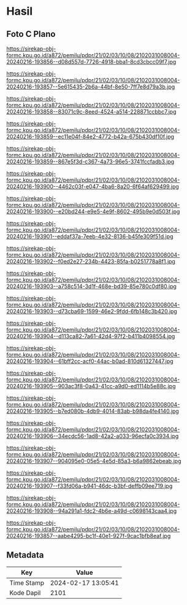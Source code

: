 # Hasil

## Foto C Plano

https://sirekap-obj-formc.kpu.go.id/a872/pemilu/pdpr/21/02/03/10/08/2102031008004-20240216-193856--d08d557d-7726-4918-bba1-8cd3cbcc09f7.jpg

https://sirekap-obj-formc.kpu.go.id/a872/pemilu/pdpr/21/02/03/10/08/2102031008004-20240216-193857--5e615435-2b6a-44bf-8e50-7ff7e8d79a3b.jpg

https://sirekap-obj-formc.kpu.go.id/a872/pemilu/pdpr/21/02/03/10/08/2102031008004-20240216-193858--83071c9c-8eed-4524-a514-228871ccbbc7.jpg

https://sirekap-obj-formc.kpu.go.id/a872/pemilu/pdpr/21/02/03/10/08/2102031008004-20240216-193859--ec11e04f-84e2-4772-b42a-675b430df10f.jpg

https://sirekap-obj-formc.kpu.go.id/a872/pemilu/pdpr/21/02/03/10/08/2102031008004-20240216-193859--867e5f3d-c367-4a73-96e5-3741fccfadb3.jpg

https://sirekap-obj-formc.kpu.go.id/a872/pemilu/pdpr/21/02/03/10/08/2102031008004-20240216-193900--4462c03f-e047-4ba6-8a20-6f64af629499.jpg

https://sirekap-obj-formc.kpu.go.id/a872/pemilu/pdpr/21/02/03/10/08/2102031008004-20240216-193900--e20bd244-e9e5-4e9f-8602-495b9e0d503f.jpg

https://sirekap-obj-formc.kpu.go.id/a872/pemilu/pdpr/21/02/03/10/08/2102031008004-20240216-193901--eddaf37a-7eeb-4e32-8136-b45fe309f51d.jpg

https://sirekap-obj-formc.kpu.go.id/a872/pemilu/pdpr/21/02/03/10/08/2102031008004-20240216-193902--f0ed2e27-234b-4423-85fa-b0251778a8f1.jpg

https://sirekap-obj-formc.kpu.go.id/a872/pemilu/pdpr/21/02/03/10/08/2102031008004-20240216-193903--a758c514-3d1f-468e-bd39-85e780c0df80.jpg

https://sirekap-obj-formc.kpu.go.id/a872/pemilu/pdpr/21/02/03/10/08/2102031008004-20240216-193903--d73cba69-1599-46e2-9fdd-6fb148c3b420.jpg

https://sirekap-obj-formc.kpu.go.id/a872/pemilu/pdpr/21/02/03/10/08/2102031008004-20240216-193904--d113ca82-7a61-42d4-97f2-b411b4098554.jpg

https://sirekap-obj-formc.kpu.go.id/a872/pemilu/pdpr/21/02/03/10/08/2102031008004-20240216-193904--61bff2cc-acf0-44ac-b0ad-810d61327447.jpg

https://sirekap-obj-formc.kpu.go.id/a872/pemilu/pdpr/21/02/03/10/08/2102031008004-20240216-193905--903ac3f8-0a43-41cc-a9d0-ed1114b5e88c.jpg

https://sirekap-obj-formc.kpu.go.id/a872/pemilu/pdpr/21/02/03/10/08/2102031008004-20240216-193905--b7ed080b-4db9-4014-83ab-b98da4fe4140.jpg

https://sirekap-obj-formc.kpu.go.id/a872/pemilu/pdpr/21/02/03/10/08/2102031008004-20240216-193906--34ecdc56-1ad8-42a2-a033-96ecfa0c3934.jpg

https://sirekap-obj-formc.kpu.go.id/a872/pemilu/pdpr/21/02/03/10/08/2102031008004-20240216-193907--904095e0-05e5-4e5d-85a3-b6a9862ebeab.jpg

https://sirekap-obj-formc.kpu.go.id/a872/pemilu/pdpr/21/02/03/10/08/2102031008004-20240216-193907--f33fd06a-b941-46dc-b3bf-deffb09ee719.jpg

https://sirekap-obj-formc.kpu.go.id/a872/pemilu/pdpr/21/02/03/10/08/2102031008004-20240216-193908--94a291a1-fdc2-4b6e-a49d-c0698143caa4.jpg

https://sirekap-obj-formc.kpu.go.id/a872/pemilu/pdpr/21/02/03/10/08/2102031008004-20240216-193857--aabe4295-bc1f-40e1-927f-9cac1bfb8eaf.jpg


## Metadata

| Key        | Value               |
| ---------- | ------------------- |
| Time Stamp | 2024-02-17 13:05:41 |
| Kode Dapil | 2101                |




